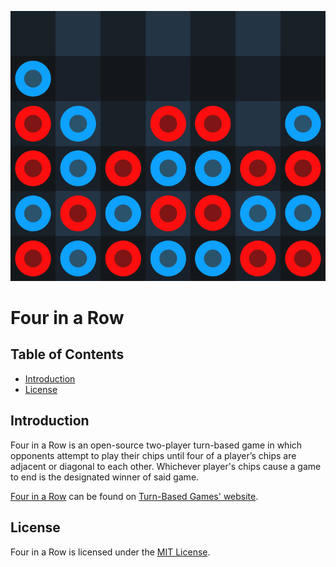![four-in-a-row.png](./four-in-a-row.png)
# Four in a Row
## Table of Contents
- [Introduction](#introduction)
- [License](#license)
## Introduction
Four in a Row is an open-source two-player turn-based game in which opponents attempt to play their chips until four of a player’s chips are adjacent or diagonal to each other. Whichever player's chips cause a game to end is the designated winner of said game.

[Four in a Row]() can be found on [Turn-Based Games' website](https://www.urturn.app).
## License
Four in a Row is licensed under the [MIT License](./LICENSE).